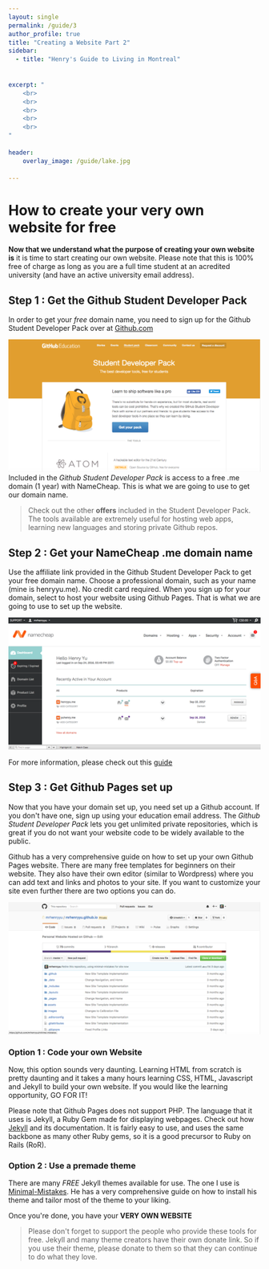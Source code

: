 ```yaml
---
layout: single
permalink: /guide/3
author_profile: true
title: "Creating a Website Part 2"
sidebar:
  - title: "Henry's Guide to Living in Montreal"
    

excerpt: "
    <br>
    <br>
    <br>
    <br>
    <br>
"

header:
    overlay_image: /guide/lake.jpg  
    
---
```




# How to create your very own website for free

**Now that we understand what the purpose of creating your own website is** it is time to start creating our own website. Please note that this is 100% free of charge as long as you are a full time student at an acredited university (and have an active university email address). 

## **Step 1** : Get the Github Student Developer Pack 

In order to get your *free* domain name, you need to sign up for the Github Student Developer Pack over at [Github.com](https://education.github.com/pack)

![image](/images/github_sdp.png) 
Included in the *Github Student Developer Pack* is access to a free .me domain (1 year) with NameCheap. This is what we are going to use to get our domain name. 

> Check out the other **offers** included in the Student Developer Pack. The tools available are extremely useful for hosting web apps, learning new languages and storing private Github repos. 

## **Step 2** : Get your NameCheap **.me** domain name

Use the affiliate link provided in the Github Student Developer Pack to get your free domain name. Choose a professional domain, such as your name (mine is henryyu.me). No credit card required. When you sign up for your domain, select to host your website using Github Pages. That is what we are going to use to set up the website. 

![image](/images/namecheap.png)

For more information, please check out this [guide](https://www.namecheap.com/support/knowledgebase/article.aspx/9645/2208/how-do-i-link-my-domain-to-github-pages)

## **Step 3** : Get Github Pages set up 

Now that you have your domain set up, you need set up a Github account. If you don't have one, sign up using your education email address. The *Github Student Developer Pack* lets you get unlimited private repositories, which is great if you do not want your website code to be widely available to the public. 

Github has a very comprehensive guide on how to set up your own Github Pages website. There are many free templates for beginners on their website. They also have their own editor (similar to Wordpress) where you can add text and links and photos to your site. If you want to customize your site even further there are two options you can do. 

![image](/images/github_pages.png)

### **Option 1** : Code your own Website 

Now, this option sounds very daunting. Learning HTML from scratch is pretty daunting and it takes a many hours learning CSS, HTML, Javascript and Jekyll to build your own website. If you would like the learning opportunity, GO FOR IT! 

Please note that Github Pages does not support PHP. The language that it uses is Jekyll, a Ruby Gem made for displaying webpages. Check out how [Jekyll](https://jekyllrb.com/) and its documentation. It is fairly easy to use, and uses the same backbone as many other Ruby gems, so it is a good precursor to Ruby on Rails (RoR).

### **Option 2** : Use a premade theme 

There are many *FREE* Jekyll themes available for use. The one I use is [Minimal-Mistakes](https://mmistakes.github.io/minimal-mistakes/). He has a very comprehensive guide on how to install his theme and tailor most of the theme to your liking. 

Once you're done, you have your **VERY OWN WEBSITE**

> Please don't forget to support the people who provide these tools for free. Jekyll and many theme creators have their own donate link. So if you use their theme, please donate to them so that they can continue to do what they love. 

